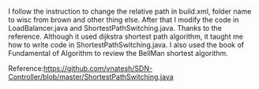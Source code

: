 
I follow the instruction to change the relative path in build.xml, folder name to wisc from brown and other thing else. After that I modify the code in LoadBalancer.java and ShortestPathSwitching.java.  Thanks to the reference. Although it used dijkstra shortest path algorithm, it taught me how to write code in ShortestPathSwitching.java. I also used the book of Fundamental of Algorithm to review the BellMan shortest algorithm.  

Reference:https://github.com/vnatesh/SDN-Controller/blob/master/ShortestPathSwitching.java

